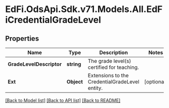 # EdFi.OdsApi.Sdk.v71.Models.All.EdFiCredentialGradeLevel

## Properties

Name | Type | Description | Notes
------------ | ------------- | ------------- | -------------
**GradeLevelDescriptor** | **string** | The grade level(s) certified for teaching. | 
**Ext** | **Object** | Extensions to the CredentialGradeLevel entity. | [optional] 

[[Back to Model list]](../README.md#documentation-for-models) [[Back to API list]](../README.md#documentation-for-api-endpoints) [[Back to README]](../README.md)

